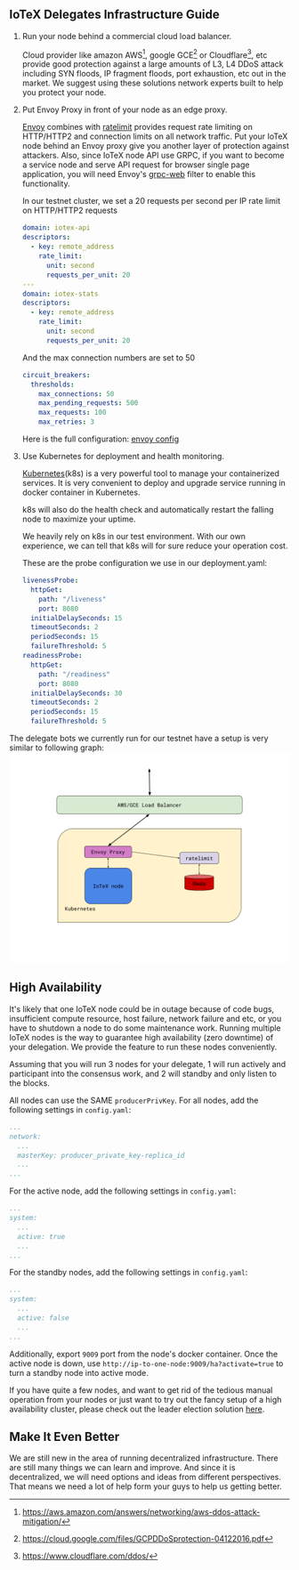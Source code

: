 ## IoTeX Delegates Infrastructure Guide

1. Run your node behind a commercial cloud load balancer.

   Cloud provider like amazon AWS[^1], google GCE[^2] or Cloudflare[^3], etc provide good protection against a large amounts of L3, L4 DDoS attack including SYN floods, IP fragment floods, port exhaustion, etc out in the market. We suggest using these solutions network experts built to help you protect your node.

2. Put Envoy Proxy in front of your node as an edge proxy.

   [Envoy](https://www.envoyproxy.io/) combines with [ratelimit](https://github.com/lyft/ratelimit) provides request rate limiting on HTTP/HTTP2 and connection limits on all network traffic. Put your IoTeX node behind an Envoy proxy give you another layer of protection against attackers. Also, since IoTeX node API use GRPC, if you want to become a service node and serve API request for browser single page application, you will need Envoy's [grpc-web](https://github.com/grpc/grpc-web) filter to enable this functionality.

   In our testnet cluster, we set a 20 requests per second per IP rate limit on HTTP/HTTP2 requests 

   ```yaml
   domain: iotex-api
   descriptors:
     - key: remote_address
       rate_limit:
         unit: second
         requests_per_unit: 20
   ---
   domain: iotex-stats
   descriptors:
     - key: remote_address
       rate_limit:
         unit: second
         requests_per_unit: 20
   ```

   And the max connection numbers are set to 50

   ```yaml
   circuit_breakers:
     thresholds:
       max_connections: 50
       max_pending_requests: 500
       max_requests: 100
       max_retries: 3
   ```

   

   Here is the full configuration: [envoy config](https://gist.github.com/yutongp/c61292bf5c9c6e3058df96989365cb0c)

3. Use Kubernetes for deployment and health monitoring.

   [Kubernetes](https://kubernetes.io)(k8s) is a very powerful tool to manage your containerized services.  It is very convenient to deploy and upgrade service running in docker container in Kubernetes. 

   k8s will also do the health check and automatically restart the falling node to maximize your uptime.

   We heavily rely on k8s in our test environment. With our own experience, we can tell that k8s will for sure reduce your operation cost.

   These are the probe configuration we use in our deployment.yaml:

   ```yaml
   livenessProbe:
     httpGet:
       path: "/liveness"
       port: 8080
     initialDelaySeconds: 15
     timeoutSeconds: 2
     periodSeconds: 15
     failureThreshold: 5
   readinessProbe:
     httpGet:
       path: "/readiness"
       port: 8080
     initialDelaySeconds: 30
     timeoutSeconds: 2
     periodSeconds: 15
     failureThreshold: 5
   ```

The delegate bots we currently run for our testnet have a setup is very similar to following graph:![infra](infra.png?raw=true)

## High Availability

It's likely that one IoTeX node could be in outage because of code bugs, insufficient compute resource, host failure, network failure and etc, or you have to shutdown a node to do some maintenance work. Running multiple IoTeX nodes is the way to guarantee high availability (zero downtime) of your delegation. We provide the feature to run these nodes conveniently.

Assuming that you will run 3 nodes for your delegate, 1 will run actively and participant into the consensus work, and 2 will standby and only listen to the blocks.

All nodes can use the SAME `producerPrivKey`. For all nodes, add the following settings in `config.yaml`:

```yaml
...
network:
  ...
  masterKey: producer_private_key-replica_id
  ...
...
```

For the active node, add the following settings in `config.yaml`:

```yaml
...
system:
  ...
  active: true
  ...
...
```

For the standby nodes, add the following settings in `config.yaml`: 

```yaml
...
system:
  ...
  active: false
  ...
...
```

Additionally, export `9009` port from the node's docker container. Once the active node is down, use `http://ip-to-one-node:9009/ha?activate=true` to turn a standby node into active mode.

If you have quite a few nodes, and want to get rid of the tedious manual operation from your nodes or just want to try out the fancy setup of a high availability cluster, please check out the leader election solution [here](https://github.com/zjshen14/iotex-leader-election).

## Make It Even Better
We are still new in the area of running decentralized infrastructure. There are still many things we can learn and improve. And since it is decentralized, we will need options and ideas from different perspectives. That means we need a lot of help form your guys to help us getting better.


[^1]: https://aws.amazon.com/answers/networking/aws-ddos-attack-mitigation/
[^2]: https://cloud.google.com/files/GCPDDoSprotection-04122016.pdf
[^3]: https://www.cloudflare.com/ddos/
